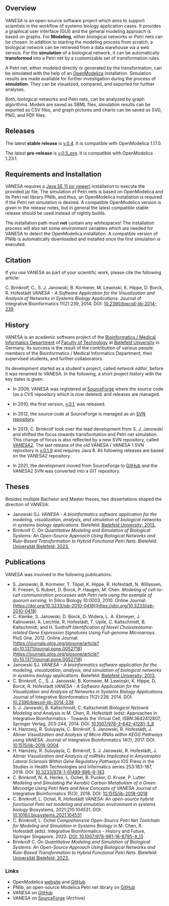 ## Overview

VANESA is an open-source software project which aims to support scientists in the workflow of systems biology application cases. It provides a graphical user interface (GUI) and the general modeling approach is based on graphs. For **Modeling**, either biological networks or Petri nets can be chosen. In addition to starting the modeling process from scratch, a biological network can be retrieved from a data warehouse via a web service. For the **simulation** of a biological network, it can be automatically **transformed** into a Petri net by a customizable set of transformation rules. 

A Petri net, either modeled directly or generated by the transformation, can be simulated with the help of an [OpenModelica](https://www.openmodelica.org) installation. Simulation results are made available for further investigation during the process of **simulation**. They can be visualized, compared, and exported for further analyses.

Both, biological networks and Petri nets, can be analyzed by graph algorithms. Models are saved as SBML files, simulation results can be exported as CSV files, and graph pictures and charts can be saved as SVG, PNG, and PDF files. 

## Releases
The latest **stable release** is [v.0.4](https://github.com/cbrinkrolf/VANESA/releases/tag/v.0.4). It is compatible with OpenModelica 1.17.0.

The latest **pre-release** is [v.0.5_pre](https://github.com/cbrinkrolf/VANESA/releases/tag/v.0.5_pre). It is compatible with OpenModelica 1.23.1.

## Requirements and Installation
VANESA requires a [Java SE 11 (or newer)](https://adoptium.net/de/temurin/releases/?package=jre&version=11) installation to execute the provided jar file. The simulation of Petri nets is based on OpenModelica and its Petri net library PNlib, and thus, an OpenModelica installation is required if the Petri net simulation is desired. A compatible OpenModelica version is given in the release notes, but in general the latest compatible stable release should be used instead of nightly builds. 

The installation path must **not** contain any whitespaces! The installation process will also set some environment variables which are needed for VANESA to detect the OpenModelica installation. A compatible version of PNlib is automatically downloaded and installed once the first simulation is executed.

## Citation
If you use VANESA as part of your scientific work, please cite the following article:

C. Brinkrolf, C., S. J. Janowski, B. Kormeier, M. Lewinski, K. Hippe, D. Borck, R. Hofestädt *VANESA - A Software Application for the Visualization and Analysis of Networks in Systems Biology Applications*. Journal of Integrative Bioinformatics 11(2):239, 2014. DOI: [10.2390/biecoll-jib-2014-239](http://dx.doi.org/10.2390/biecoll-jib-2014-239)

## History
VANESA is an academic software project of the [Bioinformatics / Medical Informatics Department](https://www.techfak.uni-bielefeld.de/ags/bi/) of [Faculty of Technology](https://www.uni-bielefeld.de/(en)/fakultaeten/technische-fakultaet/) at [Bielefeld University](https://www.uni-bielefeld.de/%3C-de,en%3E/) in Germany. Its success is the result of the contribution of various people: members of the Bioinformatics / Medical Informatics Department, their supervised students, and further collaborators.  

Its development started as a student's project, called *network editor*, before it was renamed to VANESA. In the following, a short project history with the key dates is given.

- In 2009, VANESA was registered at [SourceForge](https://sourceforge.net/projects/vanesa/) where the source code (as a CVS repository which is now deleted) and releases are managed.

- In 2010, the first version, [v.0.1](https://sourceforge.net/projects/vanesa/files/vanesa/0.1/VANESA-0.1.zip/download), was released.

- In 2012, the source code at SourceForge is managed as an [SVN repository](https://sourceforge.net/p/vanesa/code/HEAD/tree/VANESA/).

- In 2013, C. Brinkrolf took over the lead development from S. J. Janowski and shifted the focus towards transformation and Petri net simulation. This change of focus is also reflected by a new SVN repository, called [VANESA2](https://sourceforge.net/p/vanesa/code/HEAD/tree/VANESA2/). The last release of the old VANESA / VANESA 1 SVN repository is [v.0.1.9](https://sourceforge.net/projects/vanesa/files/vanesa/0.1/VANESA-0.1.9.jar/download) and requires Java 8. All following releases are based on the VANESA2 repository.

- In 2021, the development moved from SourceForge to [GitHub](https://github.com/cbrinkrolf/VANESA) and the VANESA2 SVN was converted into a GIT repository.

## Theses
Besides multiple Bachelor and Master theses, two dissertations shaped the direction of VANESA:

- Janowski SJ. *VANESA - A bioinformatics software application for the modeling, visualization, analysis, and simulation of biological networks in systems biology applications*. Bielefeld: [Bielefeld University; 2013.](http://nbn-resolving.de/urn:nbn:de:hbz:361-25943227) 
- Brinkrolf C. *On Quantitative Modeling and Simulation of Biological Systems: An Open-Source Approach Using Biological Networks and Rule-Based Transformation to Hybrid Functional Petri Nets*. Bielefeld: [Universität Bielefeld; 2023. ](https://doi.org/10.4119/unibi/2985333)

## Publications
VANESA was involved in the following publications:

- S. Janowski, B. Kormeier, T. Töpel, K. Hippe, R. Hofestädt, N. Willassen, R. Friesen, S. Rubert, D. Borck, P. Haugen, M. Chen. *Modeling of cell-to-cell communication processes with Petri nets using the example of quorum sensing.* In Silico Biology 10:0003, 2010. Online Journal: [https://doi.org/10.3233/isb-2010-0418](https://doi.org/10.3233/isb-2010-0418)
- C. Klenke, S. Janowski, D. Borck, D. Widera, L. A. Ebmeyer, J. Kalinowski, A. Leichtle, R. Hofestädt, T. Upile, C. Kaltschmidt, B. Kaltschmidt, and H. Sudhoff *Identification of Novel Cholesteatoma-related Gene Expression Signatures Using Full-genome Microarrays*. PloS One, 2012. Online Journal: [https://journals.plos.org/plosone/article?id=10.1371/journal.pone.0052718](https://journals.plos.org/plosone/article?id=10.1371/journal.pone.0052718)
- Janowski SJ. *VANESA - A bioinformatics software application for the modeling, visualization, analysis, and simulation of biological networks in systems biology applications*. Bielefeld: [Bielefeld University; 2013.](http://nbn-resolving.de/urn:nbn:de:hbz:361-25943227) 
- C. Brinkrolf, C., S. J. Janowski, B. Kormeier, M. Lewinski, K. Hippe, D. Borck, R. Hofestädt *VANESA - A Software Application for the Visualization and Analysis of Networks in Systems Biology Applications*. Journal of Integrative Bioinformatics 11(2):239, 2014. DOI: [10.2390/biecoll-jib-2014-239](http://dx.doi.org/10.2390/biecoll-jib-2014-239) 
- S. J. Janowski, B. Kaltschmidt, C. Kaltschmidt *Biological Netowrk Modeling and Analysis* in M. Chen, R. Hofestädt (eds): Approaches in Integrative Bioinformatics - Towards the Virtual Cell, ISBN:3642412807, Springer Verlag, 203-244, 2014. DOI: [10.1007/978-3-642-41281-3_8](http://dx.doi.org/10.1007/978-3-642-41281-3_8)
- H. Hamzeiy, R. Suluyayla, C. Brinkrolf, S. Janowski, R. Hofestädt, J. Allmer *Visualization and Analysis of Micro RNAs within KEGG Pathways using VANESA*. Journal of Integrative Bioinformatics 14(1), 2017. DOI: [10.1515/jib-2016-0004](https://doi.org/10.1515/jib-2016-0004)
- H. Hamzeiy, R. Suluyayla, C. Brinkrolf, S. J. Janowski, R. Hofestädt, J. Allmer *Visualization and Analysis of miRNAs Implicated in Amyotrophic Lateral Sclerosis Within Gene Regulatory Pathways* IOS Press in the Studies in Health Technologies and Informatics series 253:183-187, 2018. DOI: [10.3233/978-1-61499-896-9-183](http://dx.doi.org/10.3233/978-1-61499-896-9-183)
- C. Brinkrolf, N. A. Henke, L. Ochel, B. Pucker, O. Kruse, P. Lutter *Modeling and Simulating the Aerobic Carbon Metabolism of a Green Microalga Using Petri Nets and New Concepts of VANESA* Journal of Integrative Bioinformatics 15(3), 2018. DOI: [10.1515/jib-2018-0018](http://dx.doi.org/10.1515/jib-2018-0018)
- C. Brinkrolf, L. Ochel, R. Hofestädt *VANESA: An open-source hybrid functional Petri net modeling and simulation environment in systems biology* Biosystems, 2021;210:104531. DOI: [10.1016/j.biosystems.2021.104531](http://dx.doi.org/10.1016/j.biosystems.2021.104531)
- C. Brinkrolf, L. Ochel *Comprehensive Open-Source Petri Net Toolchain for Modeling and Simulation in Systems Biology* in M. Chen, R. Hofestädt (eds): Integrative Bioinformatics - History and Future, Springer Singapore, 2022. [DOI: 10.1007/978-981-16-6795-4_13](http://dx.doi.org/10.1007/978-981-16-6795-4_13)
- Brinkrolf C. *On Quantitative Modeling and Simulation of Biological Systems: An Open-Source Approach Using Biological Networks and Rule-Based Transformation to Hybrid Functional Petri Nets*. Bielefeld: [Universität Bielefeld; 2023. ](https://doi.org/10.4119/unibi/2985333)

### Links
- OpenModelica [website](https://openmodelica.org) and [GitHub](https://github.com/OpenModelica/OpenModelica)
- PNlib, an open-source Modelica Petri net library on [GitHub](https://github.com/AMIT-HSBI/PNlib)
- VANESA on [GitHub](https://github.com/cbrinkrolf/VANESA)
- VANESA on [SourceForge](https://sourceforge.net/projects/vanesa/) (Archive)
